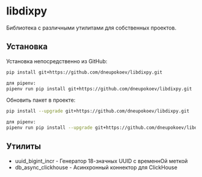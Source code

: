 # libdixpy

Библиотека с различными утилитами для собственных проектов.

## Установка

Установка непосредственно из GitHub:

```bash
pip install git+https://github.com/dneupokoev/libdixpy.git

для pipenv:
pipenv run pip install git+https://github.com/dneupokoev/libdixpy.git
```

Обновить пакет в проекте:

```bash
pip install --upgrade git+https://github.com/dneupokoev/libdixpy.git

для pipenv:
pipenv run pip install --upgrade git+https://github.com/dneupokoev/libdixpy.git
```

## Утилиты

- uuid_bigint_incr - Генератор 18-значных UUID с временнОй меткой
- db_async_clickhouse - Асинхронный коннектор для ClickHouse
